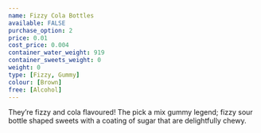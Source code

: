 ```yaml
---
name: Fizzy Cola Bottles
available: FALSE
purchase_option: 2
price: 0.01
cost_price: 0.004
container_water_weight: 919
container_sweets_weight: 0
weight: 0
type: [Fizzy, Gummy]
colour: [Brown]
free: [Alcohol]
---
```

They’re fizzy and cola flavoured! The pick a mix gummy legend; fizzy sour bottle shaped sweets with a coating of sugar that are delightfully chewy.